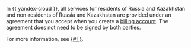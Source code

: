 In {{ yandex-cloud }}, all services for residents of Russia and Kazakhstan and non-residents of Russia and Kazakhstan are provided under an agreement that you accept when you create a [billing account](../concepts/billing-account.md). The agreement does not need to be signed by both parties.

For more information, see [{#T}](../concepts/contract.md).
